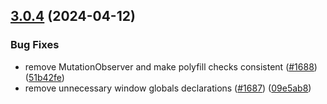 ## [3.0.4](https://github.com/rudderlabs/rudder-sdk-js/compare/@rudderstack/analytics-js@3.0.3...@rudderstack/analytics-js@3.0.4) (2024-04-12)


### Bug Fixes

* remove MutationObserver and make polyfill checks consistent ([#1688](https://github.com/rudderlabs/rudder-sdk-js/issues/1688)) ([51b42fe](https://github.com/rudderlabs/rudder-sdk-js/commit/51b42fe51a5fbfa79df23b9b36095cc494dbcaa1))
* remove unnecessary window globals declarations ([#1687](https://github.com/rudderlabs/rudder-sdk-js/issues/1687)) ([09e5ab8](https://github.com/rudderlabs/rudder-sdk-js/commit/09e5ab89965a0b0dc5070891288a08358c103c0e))

